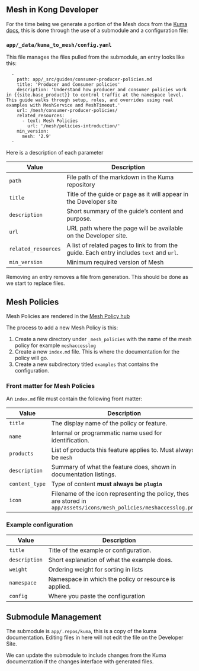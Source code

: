 

## Mesh in Kong Developer


For the time being we generate a portion of the Mesh docs from the [Kuma docs](https://kuma.io/docs/2.11.x/), this is done through the use of a submodule and a configuration file:  

### `app/_data/kuma_to_mesh/config.yaml`

This file manages the files pulled from the submodule, an entry looks like this: 

```
  -
    path: app/_src/guides/consumer-producer-policies.md
    title: 'Producer and Consumer policies'
    description: 'Understand how producer and consumer policies work in {{site.base_product}} to control traffic at the namespace level. This guide walks through setup, roles, and overrides using real examples with MeshService and MeshTimeout.'
    url: /mesh/consumer-producer-policies/
    related_resources:
      - text: Mesh Policies
        url: '/mesh/policies-introduction/'
    min_version:
      mesh: '2.9'
  -

```
Here is a description of each parameter

| Value             | Description |
|------------------|-------------|
| `path`           | File path of the markdown in the Kuma repository |
| `title`          | Title of the guide or page as it will appear in the Developer site|
| `description`    | Short summary of the guide’s content and purpose. |
| `url`            | URL path where the page will be available on the Developer site. |
| `related_resources` | A list of related pages to link to from the guide. Each entry includes `text` and `url`. |
| `min_version` | Minimum required version of Mesh |


Removing an entry removes a file from generation. This should be done as we start to replace files. 

## Mesh Policies

Mesh Policies are rendered in the [Mesh Policy hub](https://developer.konghq.com/mesh/policies/)

The process to add a new Mesh Policy is this: 

1. Create a new directory under `_mesh_policies` with the name of the mesh policy for example `meshaccesslog`
2. Create a new `index.md` file. This is where the documentation for the policy will go. 
3. Create a new subdirectory titled `examples` that contains the configuration. 


### Front matter for Mesh Policies


An `index.md` file must contain the following front matter: 


| Value            | Description |
|------------------|-------------|
| `title`          | The display name of the policy or feature. |
| `name`           | Internal or programmatic name used for identification. |
| `products`       | List of products this feature applies to. Must always be `mesh` |
| `description`    | Summary of what the feature does, shown in documentation listings. |
| `content_type`   | Type of content **must always be `plugin`** |
| `icon`           | Filename of the icon representing the policy, thes are stored in `app/assets/icons/mesh_policies/meshaccesslog.png` |


### Example configuration

| Value                      | Description |
|----------------------------|-------------|
| `title`                   | Title of the example or configuration. |
| `description`             | Short explanation of what the example does. |
| `weight`                  | Ordering weight for sorting in lists |
| `namespace`               | Namespace in which the policy or resource is applied. |
| `config`             | Where you paste the configuration |




## Submodule Management

The submodule is `app/.repos/kuma`, this is a copy of the kuma documentation. Editing files in here will not edit the file on the Developer Site. 

We can update the submodule to include changes from the Kuma documentation if the changes interface with generated files. 